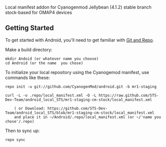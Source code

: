 Local manifest addon for Cyanogenmod Jellybean (4.1.2) stable branch stock-based for OMAP4 devices

Getting Started
---------------

To get started with Android, you'll need to get
familiar with [Git and Repo](http://source.android.com/download/using-repo).

Make a build directory:

	mkdir Andoid (or whatever name you choose)
	cd Android (or the name  you chose)
	

To initialize your local repository using the Cyanogemod manifest, use commands like these:

    repo init -u git://github.com/CyanogenMod/android.git -b mr1-staging
    
    curl -L -o .repo/local_manifest.xml -O -L https://raw.github.com/STS-Dev-Team/android_local_STS/mr1-staging-cm-stock/local_manifest.xml

    	( or Download: https://github.com/STS-Dev-Team/android_local_STS/blob/mr1-staging-cm-stock/local_manifest.xml
		and place it in ~/Android/.repo/local_manifest.xml (or ~/'name you chose'/.repo)

Then to sync up:

    repo sync
